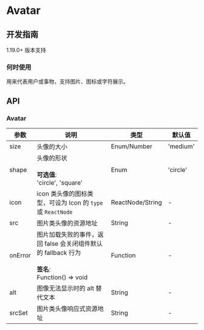 # Avatar

## 开发指南

1.19.0+ 版本支持

### 何时使用

用来代表用户或事物，支持图片、图标或字符展示。

## API

### Avatar

| 参数      | 说明                                                                           | 类型               | 默认值      |
| ------- | ---------------------------------------------------------------------------- | ---------------- | -------- |
| size    | 头像的大小                                                                        | Enum/Number      | 'medium' |
| shape   | 头像的形状<br/><br/>**可选值**:<br/>'circle', 'square'                                  | Enum             | 'circle' |
| icon    | icon 类头像的图标类型，可设为 Icon 的 `type` 或 `ReactNode`                                | ReactNode/String | -        |
| src     | 图片类头像的资源地址                                                                   | String           | -        |
| onError | 图片加载失败的事件，返回 false 会关闭组件默认的 fallback 行为<br/><br/>**签名**:<br/>Function() => void | Function         | -        |
| alt     | 图像无法显示时的 alt 替代文本                                                            | String           | -        |
| srcSet  | 图片类头像响应式资源地址                                                                 | String           | -        |
